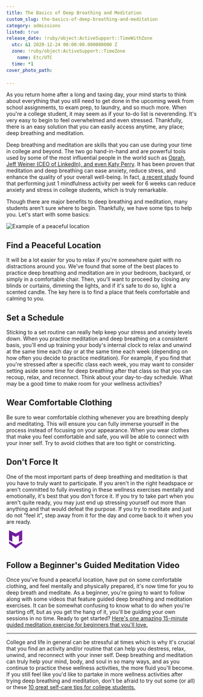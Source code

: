 ```yaml
---
title: The Basics of Deep Breathing and Meditation
custom_slug: the-basics-of-deep-breathing-and-meditation
category: admissions
listed: true
release_date: !ruby/object:ActiveSupport::TimeWithZone
  utc: &1 2020-12-24 00:00:00.000000000 Z
  zone: !ruby/object:ActiveSupport::TimeZone
    name: Etc/UTC
  time: *1
cover_photo_path: 

---
```

As you return home after a long and taxing day, your mind starts to think about everything that you still need to get done in the upcoming week from school assignments, to exam prep, to laundry, and so much more. When you're a college student, it may seem as if your to-do list is neverending. It's very easy to begin to feel overwhelmed and even stressed. Thankfully, there is an easy solution that you can easily access anytime, any place; deep breathing and meditation.

Deep breathing and meditation are skills that you can use during your time in college and beyond. The two go hand-in-hand and are powerful tools used by some of the most influential people in the world such as [Oprah, Jeff Weiner (CEO of LinkedIn), and even Katy Perry](https://www.everydayhealth.com/meditation/highly-successful-ceos-celebrities-who-practice-meditation/). It has been proven that meditation and deep breathing can ease anxiety, reduce stress, and enhance the quality of your overall well-being. In fact, [a recent study](https://www.ncbi.nlm.nih.gov/pmc/articles/PMC6630857/) found that performing just 1 mindfulness activity per week for 6 weeks can reduce anxiety and stress in college students, which is truly remarkable.

Though there are major benefits to deep breathing and meditation, many students aren't sure where to begin. Thankfully, we have some tips to help you. Let's start with some basics:

![Example of a peaceful location](https://res.cloudinary.com/makeschool/image/upload/v1609447993/Blog/BasicsMeditationImage1.jpg "Example of a peaceful location")

## Find a Peaceful Location

It will be a lot easier for you to relax if you're somewhere quiet with no distractions around you. We've found that some of the best places to practice deep breathing and meditation are in your bedroom, backyard, or simply in a comfortable chair. Then, you'll want to proceed by closing any blinds or curtains, dimming the lights, and if it's safe to do so, light a scented candle. The key here is to find a place that feels comfortable and calming to you.  

## Set a Schedule

Sticking to a set routine can really help keep your stress and anxiety levels down. When you practice meditation and deep breathing on a consistent basis, you'll end up training your body's internal clock to relax and unwind at the same time each day or at the same time each week (depending on how often you decide to practice meditation). For example, if you find that you're stressed after a specific class each week, you may want to consider setting aside some time for deep breathing after that class so that you can recoup, relax, and reconnect. Think about your day-to-day schedule. What may be a good time to make room for your wellness activities?

## Wear Comfortable Clothing

Be sure to wear comfortable clothing whenever you are breathing deeply and meditating. This will ensure you can fully immerse yourself in the process instead of focusing on your appearance. When you wear clothes that make you feel comfortable and safe, you will be able to connect with your inner self. Try to avoid clothes that are too tight or constricting.  

## Don't Force It

One of the most important parts of deep breathing and meditation is that you have to truly want to participate. If you aren't in the right headspace or aren't committed to fully investing in these wellness exercises mentally and emotionally, it's best that you don't force it. If you try to take part when you aren't quite ready, you may just end up stressing yourself out more than anything and that would defeat the purpose. If you try to meditate and just do not "feel it", step away from it for the day and come back to it when you are ready.

![A woman teaching a virtual yoga class](https://github.com/adam-p/markdown-here/raw/master/src/common/images/icon48.png "A woman teaching a virtual yoga class")

## Follow a Beginner's Guided Meditation Video

Once you've found a peaceful location, have put on some comfortable clothing, and feel mentally and physically prepared, it's now time for you to deep breath and meditate. As a beginner, you're going to want to follow along with some videos that feature guided deep breathing and meditation exercises. It can be somewhat confusing to know what to do when you're starting off, but as you get the hang of it, you'll be guiding your own sessions in no time. Ready to get started? [Here's one amazing 15-minute guided meditation exercise for beginners that you'll love.](https://www.youtube.com/watch?v=wVSkYKj26qg)

---

College and life in general can be stressful at times which is why it's crucial that you find an activity and/or routine that can help you destress, relax, unwind, and reconnect with your inner self. Deep breathing and meditation can truly help your mind, body, and soul in so many ways, and as you continue to practice these wellness activities, the more fluid you'll become.\
If you still feel like you'd like to partake in more wellness activities after trying deep breathing and meditation, don't be afraid to try out some (or all) or these [10 great self-care tips for college students.](https://www.makeschool.com/blog/10-selfcare-tips-for-college-students)